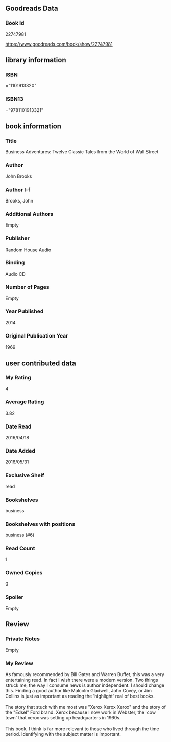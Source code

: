 <!-- This template shows how to bulk convert all columns of data into one markdown file -->
<!-- caveat: substitution key matches column headers from default export. You will get a KeyError if there's a mismatch -->

## Goodreads Data

### Book Id 

22747981

https://www.goodreads.com/book/show/22747981

## library information

### ISBN 
="1101913320"

### ISBN13 
="9781101913321"

## book information

### Title
Business Adventures: Twelve Classic Tales from the World of Wall Street

### Author 
John Brooks

### Author l-f 
Brooks, John

### Additional Authors
Empty

### Publisher 
Random House Audio

### Binding
Audio CD

### Number of Pages
Empty

### Year Published
2014

### Original Publication Year 
1969

## user contributed data

### My Rating
4

### Average Rating
3.82

### Date Read
2016/04/18

### Date Added
2016/05/31

### Exclusive Shelf
read

### Bookshelves
business

### Bookshelves with positions
business (#6)

### Read Count
1

### Owned Copies
0

### Spoiler 
Empty

## Review

### Private Notes
Empty

### My Review
As famously recommended by Bill Gates and Warren Buffet, this was a very entertaining read. In fact I wish there were a modern version. Two things struck me, the way I consume news is author independent. I should change this. Finding a good author like Malcolm Gladwell, John Covey, or Jim Collins is just as important as reading the 'highlight' real of best books.<br/><br/>The story that stuck with me most was "Xerox Xerox Xerox" and the story of the "Edsel" Ford brand. Xerox because I now work in Webster, the 'cow town' that xerox was setting up headquarters in 1960s.<br/><br/>This book, I think is far more relevant to those who lived through the time period. Identifying with the subject matter is important.